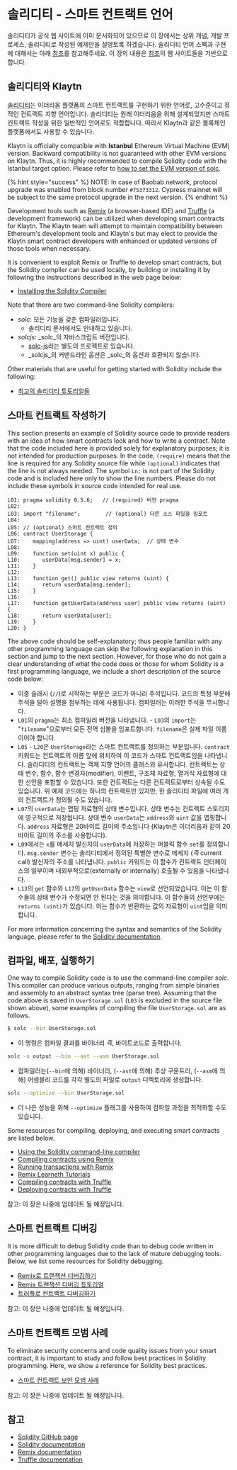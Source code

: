 # 솔리디티 - 스마트 컨트랙트 언어 <a id="solidity-smart-contract-language"></a>

솔리디티가 공식 웹 사이트에 이미 문서화되어 있으므로 이 장에서는 상위 개념, 개발 프로세스, 솔리디티로 작성된 예제만을 설명토록 하겠습니다. 솔리디티 언어 스펙과 구현에 대해서는 아래 [참조](#references)를 참고해주세요. 이 장의 내용은 [참조](#references)의 웹 사이트들을 기반으로 합니다.

## 솔리디티와 Klaytn <a id="solidity-and-klaytn"></a>

[솔리디티](https://github.com/ethereum/solidity)는 이더리움 플랫폼의 스마트 컨트랙트를 구현하기 위한 언어로, 고수준이고 정적인 컨트랙트 지향 언어입니다. 솔리디티는 원래 이더리움을 위해 설계되었지만 스마트 컨트랙트 작성을 위한 일반적인 언어로도 적합합니다. 따라서 Klaytn과 같은 블록체인 플랫폼에서도 사용할 수 있습니다.

Klaytn is officially compatible with **Istanbul** Ethereum Virtual Machine (EVM) version. Backward compatibility is not guaranteed with other EVM versions on Klaytn. Thus, it is highly recommended to compile Solidity code with the Istanbul target option. Please refer to [how to set the EVM version of solc](https://solidity.readthedocs.io/en/latest/using-the-compiler.html#setting-the-evm-version-to-target).

{% hint style="success" %}
NOTE: In case of Baobab network, protocol upgrade was enabled from block number `#75373312`. Cypress mainnet will be subject to the same protocol upgrade in the next version.
{% endhint %}

Development tools such as [Remix](https://remix.ethereum.org/) \(a browser-based IDE\) and [Truffle](https://github.com/trufflesuite/truffle) \(a development framework\) can be utilized when developing smart contracts for Klaytn. The Klaytn team will attempt to maintain compatibility between Ethereum's development tools and Klaytn's but may elect to provide the Klaytn smart contract developers with enhanced or updated versions of those tools when necessary.

It is convenient to exploit Remix or Truffle to develop smart contracts, but the Solidity compiler can be used locally, by building or installing it by following the instructions described in the web page below:

* [Installing the Solidity Compiler](https://docs.soliditylang.org/en/latest/installing-solidity.html)

Note that there are two command-line Solidity compilers:

* _solc_: 모든 기능을 갖춘 컴파일러입니다.
  * 솔리디티 문서에서도 안내하고 있습니다.
* _solcjs_: _solc_의 자바스크립트 버전입니다.
  * [solc-js](https://github.com/ethereum/solc-js)라는 별도의 프로젝트로 있습니다.
  * _solcjs_의 커맨드라인 옵션은 _solc_의 옵션과 호환되지 않습니다.

Other materials that are useful for getting started with Solidity include the following:

* [최고의 솔리디티 튜토리얼들](https://medium.com/coinmonks/top-solidity-tutorials-4e7adcacced8)

## 스마트 컨트랙트 작성하기 <a id="how-to-write-a-smart-contract"></a>

This section presents an example of Solidity source code to provide readers with an idea of how smart contracts look and how to write a contract. Note that the code included here is provided solely for explanatory purposes; it is not intended for production purposes. In the code, `(require)` means that the line is required for any Solidity source file while `(optional)` indicates that the line is not always needed. The symbol `Ln:` is not part of the Solidity code and is included here only to show the line numbers. Please do not include these symbols in source code intended for real use.

```text
L01: pragma solidity 0.5.6;   // (required) 버전 pragma
L02:
L03: import "filename";        // (optional) 다른 소스 파일을 임포트
L04:
L05: // (optional) 스마트 컨트랙트 정의
L06: contract UserStorage {
L07:    mapping(address => uint) userData;  // 상태 변수
L08:
L09:    function set(uint x) public {
L10:       userData[msg.sender] = x;
L11:    }
L12:
L13:    function get() public view returns (uint) {
L14:       return userData[msg.sender];
L15:    }
L16:
L17:    function getUserData(address user) public view returns (uint) {
L18:       return userData[user];
L19:    }
L20: }
```

The above code should be self-explanatory; thus people familiar with any other programming language can skip the following explanation in this section and jump to the next section. However, for those who do not gain a clear understanding of what the code does or those for whom Solidity is a first programming language, we include a short description of the source code below:

* 이중 슬래시 \(`//`\)로 시작하는 부분은 코드가 아니라 주석입니다. 코드의 특정 부분에 주석을 달아 설명을 첨부하는 데에 사용됩니다.  컴파일러는 이러한 주석을 무시합니다.
* `L01`의 `pragma`는 최소 컴파일러 버전을 나타냅니다.  - `L03`의 `import`는 "`filename`"으로부터 모든 전역 심볼을 임포트합니다.  `filename`은 실제 파일 이름이어야 합니다.
* `L05` - `L20`은 `UserStorage`라는 스마트 컨트랙트를 정의하는 부분입니다.  `contract` 키워드는 컨트랙트의 이름 앞에 위치하여 이 코드가 스마트 컨트랙트임을 나타냅니다.  솔리디티의 컨트랙트는 객체 지향 언어의 클래스와 유사합니다.  컨트랙트는 상태 변수, 함수, 함수 변경자(modifier), 이벤트, 구조체 자료형, 열거식 자료형에 대한 선언을 포함할 수 있습니다.  또한 컨트랙트는 다른 컨트랙트로부터 상속될 수도 있습니다.  위 예제 코드에는 하나의 컨트랙트만 있지만, 한 솔리디티 파일에 여러 개의 컨트랙트가 정의될 수도 있습니다.
* `L07`의 `userData`는 맵핑 자료형의 상태 변수입니다.  상태 변수는 컨트랙트 스토리지에 영구적으로 저장됩니다.  상태 변수 `userData`는 `address`와 `uint` 값을 맵핑합니다.  `address` 자료형은 20바이트 길이의 주소입니다 \(Klaytn은 이더리움과 같이 20바이트 길이의 주소를 사용합니다\).
* `L09`에서는 `x`를 메세지 발신자의 `userData`에 저장하는 퍼블릭 함수 `set`를 정의합니다.  `msg.sender` 변수는 솔리디티에서 정의된 특별한 변수로 메세지 \(_즉_ current call\) 발신자의 주소를 나타냅니다.  `public` 키워드는 이 함수가 컨트랙트 인터페이스의 일부이며 내외부적으로\(externally or internally\) 호출될 수 있음을 나타냅니다.
* `L13`의 `get` 함수와 `L17`의 `getUserData` 함수는 `view`로 선언되었습니다. 이는 이 함수들의 상태 변수가 수정되면 안 된다는 것을 의미합니다.  이 함수들의 선언부에는 `returns (uint)`가 있습니다. 이는 함수가 반환하는 값의 자료형이 `uint`임을 의미합니다.

For more information concerning the syntax and semantics of the Solidity language, please refer to the [Solidity documentation](https://docs.soliditylang.org/).

## 컴파일, 배포, 실행하기 <a id="how-to-compile-deploy-and-execute"></a>

One way to compile Solidity code is to use the command-line compiler _solc_. This compiler can produce various outputs, ranging from simple binaries and assembly to an abstract syntax tree \(parse tree\). Assuming that the code above is saved in `UserStorage.sol` \(`L03` is excluded in the source file shown above\), some examples of compiling the file `UserStorage.sol` are as follows.

```bash
$ solc --bin UserStorage.sol
```

* 이 명령은 컴파일 결과를 바이너리 _즉_, 바이트코드로 출력합니다.

```bash
solc -o output --bin --ast --asm UserStorage.sol
```

* 컴파일러는\(`--bin`에 의해\) 바이너리, \(`--ast`에 의해\) 추상 구문트리, \(`--asm`에 의해\) 어셈블리 코드를 각각 별도의 파일로 `output` 디렉토리에 생성합니다.

```bash
solc --optimize --bin UserStorage.sol
```

* 더 나은 성능을 위해 `--optimize` 플래그를 사용하여 컴파일 과정을 최적화할 수도 있습니다.

Some resources for compiling, deploying, and executing smart contracts are listed below.

* [Using the Solidity command-line compiler](https://docs.soliditylang.org/en/latest/using-the-compiler.html)
* [Compiling contracts using Remix](https://remix-ide.readthedocs.io/en/stable/compile.html)
* [Running transactions with Remix](https://remix-ide.readthedocs.io/en/stable/run.html)
* [Remix Learneth Tutorials](https://remix-ide.readthedocs.io/en/latest/remix_tutorials_learneth.html)
* [Compiling contracts with Truffle](https://trufflesuite.com/docs/truffle/getting-started/compiling-contracts)
* [Deploying contracts with Truffle](https://trufflesuite.com/docs/truffle/getting-started/running-migrations)

참고: 이 장은 나중에 업데이트 될 예정입니다.

## 스마트 컨트랙트 디버깅 <a id="debugging-smart-contracts"></a>

It is more difficult to debug Solidity code than to debug code written in other programming languages due to the lack of mature debugging tools. Below, we list some resources for Solidity debugging.

* [Remix로 트랜잭션 디버깅하기](https://remix-ide.readthedocs.io/en/latest/debugger.html)
* [Remix 트랜잭션 디버깅 튜토리얼](https://remix-ide.readthedocs.io/en/latest/tutorial_debug.html)
* [트러플로 컨트랙트 디버깅하기](https://trufflesuite.com/docs/truffle/getting-started/debugging-your-contracts)

참고: 이 장은 나중에 업데이트 될 예정입니다.

## 스마트 컨트랙트 모범 사례 <a id="smart-contract-best-practices"></a>

To eliminate security concerns and code quality issues from your smart contract, it is important to study and follow best practices in Solidity programming. Here, we show a reference for Solidity best practices.

* [스마트 컨트랙트 보안 모범 사례](https://github.com/ConsenSys/smart-contract-best-practices)

참고: 이 장은 나중에 업데이트 될 예정입니다.

## 참고 <a id="references"></a>

* [Solidity GitHub page](https://github.com/ethereum/solidity)
* [Solidity documentation](https://solidity.readthedocs.io/en/latest/index.html)
* [Remix documentation](https://remix-ide.readthedocs.io/en/latest/)
* [Truffle documentation](https://trufflesuite.com/docs/truffle/overview)
